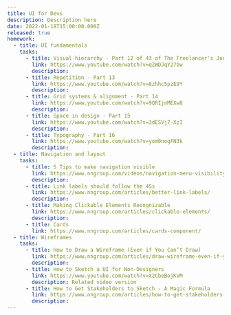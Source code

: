 ```yaml
---
title: UI for Devs
description: Description here
date: 2022-01-18T15:00:00.000Z
released: true
homework:
  - title: UI fundamentals
    tasks: 
      - title: Visual hierarchy - Part 12 of 43 of The Freelancer's Journey 
        link: https://www.youtube.com/watch?v=qZWDJqY27bw
        description: 
      - title: Repetition - Part 13
        link: https://www.youtube.com/watch?v=8zhhc5pzE9Y
        description: 
      - title: Grid systems & alignment - Part 14
        link: https://www.youtube.com/watch?v=9QRIjnMEXw8
        description: 
      - title: Space in design - Part 15
        link: https://www.youtube.com/watch?v=3dESVj7-XzI
        description: 
      - title: Typography - Part 16
        link: https://www.youtube.com/watch?v=yom0nogFN3k
        description: 
  - title: Navigation and layout
    tasks:
      - title: 5 Tips to make navigation visible
        link: https://www.nngroup.com/videos/navigation-menu-visibility/
        description: 
      - title: Link labels should follow the 4Ss
        link: https://www.nngroup.com/articles/better-link-labels/
        description: 
      - title: Making Clickable Elements Recognizable
        link: https://www.nngroup.com/articles/clickable-elements/
        description: 
      - title: Cards
        link: https://www.nngroup.com/articles/cards-component/
  - title: Wireframes
    tasks:
      - title: How to Draw a Wireframe (Even if You Can’t Draw)
        link: https://www.nngroup.com/articles/draw-wireframe-even-if-you-cant-draw/
        description: 
      - title: How to Sketch a UI for Non-Designers
        link: https://www.youtube.com/watch?v=X2CbeBojKVM
        description: Related video version
      - title: How to Get Stakeholders to Sketch - A Magic Formula
        link: https://www.nngroup.com/articles/how-to-get-stakeholders-to-sketch/
        description: 
---
```


<home-work :home-work="homework">
</home-work>

<!-- 

## 1. Figma tour
- Reference: [Figma Tutorial Video Playlist](https://www.youtube.com/playlist?list=PLXDU_eVOJTx7QHLShNqIXL1Cgbxj7HlN4)
    - Video: [Setup account, teams, projects, and files](https://youtu.be/hrHL2VLMl7g)
        - Create a free account and set up a Team.
    - Video: [Get a tour of the Editor](https://youtu.be/DSrbwCrEIII)
    - Video: Any other videos in this playlist that interest you.
- Video: [Figma Drawing Tools Overview](https://webdesign.tutsplus.com/courses/using-figma-for-svg-design/lessons/drawing-tools-overview)
- [5 of your favorite Illustrator tools in Figma](https://medium.com/@saintasia/5-of-your-favorite-illustrator-tools-in-figma-a7c2aaa45d59)


-->

